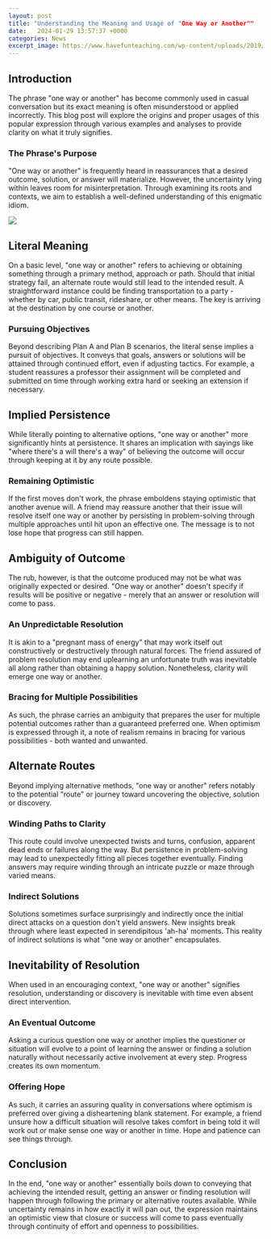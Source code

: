 ```yaml
---
layout: post
title: "Understanding the Meaning and Usage of "One Way or Another""
date:   2024-01-29 13:57:37 +0000
categories: News
excerpt_image: https://www.havefunteaching.com/wp-content/uploads/2019/04/understanding-meaning-worksheet.jpg
---
```

## Introduction
The phrase "one way or another" has become commonly used in casual conversation but its exact meaning is often misunderstood or applied incorrectly. This blog post will explore the origins and proper usages of this popular expression through various examples and analyses to provide clarity on what it truly signifies. 

### The Phrase's Purpose
"One way or another" is frequently heard in reassurances that a desired outcome, solution, or answer will materialize. However, the uncertainty lying within leaves room for misinterpretation. Through examining its roots and contexts, we aim to establish a well-defined understanding of this enigmatic idiom.


![](https://www.havefunteaching.com/wp-content/uploads/2019/04/understanding-meaning-worksheet.jpg)
## Literal Meaning 
On a basic level, "one way or another" refers to achieving or obtaining something through a primary method, approach or path. Should that initial strategy fail, an alternate route would still lead to the intended result. A straightforward instance could be finding transportation to a party - whether by car, public transit, rideshare, or other means. The key is arriving at the destination by one course or another.

### Pursuing Objectives
Beyond describing Plan A and Plan B scenarios, the literal sense implies a pursuit of objectives. It conveys that goals, answers or solutions will be attained through continued effort, even if adjusting tactics. For example, a student reassures a professor their assignment will be completed and submitted on time through working extra hard or seeking an extension if necessary. 
 
## Implied Persistence
While literally pointing to alternative options, "one way or another" more significantly hints at persistence. It shares an implication with sayings like "where there's a will there's a way" of believing the outcome will occur through keeping at it by any route possible. 

### Remaining Optimistic 
If the first moves don't work, the phrase emboldens staying optimistic that another avenue will. A friend may reassure another that their issue will resolve itself one way or another by persisting in problem-solving through multiple approaches until hit upon an effective one. The message is to not lose hope that progress can still happen.

## Ambiguity of Outcome
The rub, however, is that the outcome produced may not be what was originally expected or desired. "One way or another" doesn't specify if results will be positive or negative - merely that an answer or resolution will come to pass.

### An Unpredictable Resolution  
It is akin to a "pregnant mass of energy" that may work itself out constructively or destructively through natural forces. The friend assured of problem resolution may end uplearning an unfortunate truth was inevitable all along rather than obtaining a happy solution. Nonetheless, clarity will emerge one way or another.  

### Bracing for Multiple Possibilities
As such, the phrase carries an ambiguity that prepares the user for multiple potential outcomes rather than a guaranteed preferred one. When optimism is expressed through it, a note of realism remains in bracing for various possibilities - both wanted and unwanted.

## Alternate Routes
Beyond implying alternative methods, "one way or another" refers notably to the potential "route" or journey toward uncovering the objective, solution or discovery. 

### Winding Paths to Clarity 
This route could involve unexpected twists and turns, confusion, apparent dead ends or failures along the way. But persistence in problem-solving may lead to unexpectedly fitting all pieces together eventually. Finding answers may require winding through an intricate puzzle or maze through varied means.

### Indirect Solutions
Solutions sometimes surface surprisingly and indirectly once the initial direct attacks on a question don't yield answers. New insights break through where least expected in serendipitous 'ah-ha' moments. This reality of indirect solutions is what "one way or another" encapsulates.

## Inevitability of Resolution
When used in an encouraging context, "one way or another" signifies resolution, understanding or discovery is inevitable with time even absent direct intervention.  

### An Eventual Outcome  
Asking a curious question one way or another implies the questioner or situation will evolve to a point of learning the answer or finding a solution naturally without necessarily active involvement at every step. Progress creates its own momentum.

### Offering Hope
As such, it carries an assuring quality in conversations where optimism is preferred over giving a disheartening blank statement. For example, a friend unsure how a difficult situation will resolve takes comfort in being told it will work out or make sense one way or another in time. Hope and patience can see things through. 

## Conclusion
In the end, "one way or another" essentially boils down to conveying that achieving the intended result, getting an answer or finding resolution will happen through following the primary or alternative routes available. While uncertainty remains in how exactly it will pan out, the expression maintains an optimistic view that closure or success will come to pass eventually through continuity of effort and openness to possibilities.